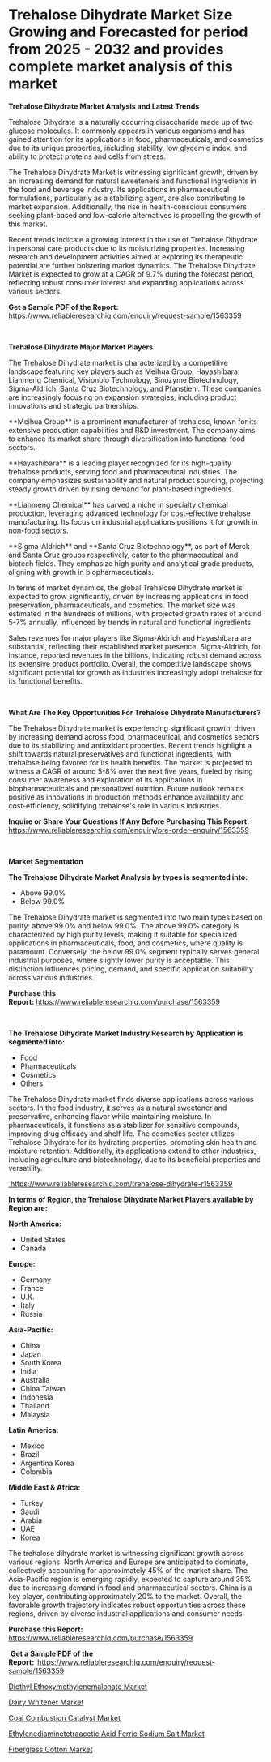 <p><h1>Trehalose Dihydrate Market Size Growing and Forecasted for period from 2025 - 2032 and provides complete market analysis of this market</h1></p><p><strong>Trehalose Dihydrate Market Analysis and Latest Trends</strong></p>
<p><p>Trehalose Dihydrate is a naturally occurring disaccharide made up of two glucose molecules. It commonly appears in various organisms and has gained attention for its applications in food, pharmaceuticals, and cosmetics due to its unique properties, including stability, low glycemic index, and ability to protect proteins and cells from stress. </p><p>The Trehalose Dihydrate Market is witnessing significant growth, driven by an increasing demand for natural sweeteners and functional ingredients in the food and beverage industry. Its applications in pharmaceutical formulations, particularly as a stabilizing agent, are also contributing to market expansion. Additionally, the rise in health-conscious consumers seeking plant-based and low-calorie alternatives is propelling the growth of this market.</p><p>Recent trends indicate a growing interest in the use of Trehalose Dihydrate in personal care products due to its moisturizing properties. Increasing research and development activities aimed at exploring its therapeutic potential are further bolstering market dynamics. The Trehalose Dihydrate Market is expected to grow at a CAGR of 9.7% during the forecast period, reflecting robust consumer interest and expanding applications across various sectors.</p></p>
<p><strong>Get a Sample PDF of the Report:&nbsp;</strong> <a href="https://www.reliableresearchiq.com/enquiry/request-sample/1563359?utm_campaign=1870&utm_medium=2&utm_source=Github&utm_content=ia&utm_term=30012025&utm_id=trehalose-dihydrate">https://www.reliableresearchiq.com/enquiry/request-sample/1563359</a></p>
<p>&nbsp;</p>
<p><strong>Trehalose Dihydrate Major Market Players</strong></p>
<p><p>The Trehalose Dihydrate market is characterized by a competitive landscape featuring key players such as Meihua Group, Hayashibara, Lianmeng Chemical, Visionbio Technology, Sinozyme Biotechnology, Sigma-Aldrich, Santa Cruz Biotechnology, and Pfanstiehl. These companies are increasingly focusing on expansion strategies, including product innovations and strategic partnerships.</p><p>**Meihua Group** is a prominent manufacturer of trehalose, known for its extensive production capabilities and R&D investment. The company aims to enhance its market share through diversification into functional food sectors. </p><p>**Hayashibara** is a leading player recognized for its high-quality trehalose products, serving food and pharmaceutical industries. The company emphasizes sustainability and natural product sourcing, projecting steady growth driven by rising demand for plant-based ingredients.</p><p>**Lianmeng Chemical** has carved a niche in specialty chemical production, leveraging advanced technology for cost-effective trehalose manufacturing. Its focus on industrial applications positions it for growth in non-food sectors.</p><p>**Sigma-Aldrich** and **Santa Cruz Biotechnology**, as part of Merck and Santa Cruz groups respectively, cater to the pharmaceutical and biotech fields. They emphasize high purity and analytical grade products, aligning with growth in biopharmaceuticals.</p><p>In terms of market dynamics, the global Trehalose Dihydrate market is expected to grow significantly, driven by increasing applications in food preservation, pharmaceuticals, and cosmetics. The market size was estimated in the hundreds of millions, with projected growth rates of around 5-7% annually, influenced by trends in natural and functional ingredients.</p><p>Sales revenues for major players like Sigma-Aldrich and Hayashibara are substantial, reflecting their established market presence. Sigma-Aldrich, for instance, reported revenues in the billions, indicating robust demand across its extensive product portfolio. Overall, the competitive landscape shows significant potential for growth as industries increasingly adopt trehalose for its functional benefits.</p></p>
<p>&nbsp;</p>
<p><strong>What Are The Key Opportunities For Trehalose Dihydrate Manufacturers?</strong></p>
<p><p>The Trehalose Dihydrate market is experiencing significant growth, driven by increasing demand across food, pharmaceutical, and cosmetics sectors due to its stabilizing and antioxidant properties. Recent trends highlight a shift towards natural preservatives and functional ingredients, with trehalose being favored for its health benefits. The market is projected to witness a CAGR of around 5-8% over the next five years, fueled by rising consumer awareness and exploration of its applications in biopharmaceuticals and personalized nutrition. Future outlook remains positive as innovations in production methods enhance availability and cost-efficiency, solidifying trehalose's role in various industries.</p></p>
<p><strong>Inquire or Share Your Questions If Any Before Purchasing This Report:</strong> <a href="https://www.reliableresearchiq.com/enquiry/pre-order-enquiry/1563359?utm_campaign=1870&utm_medium=2&utm_source=Github&utm_content=ia&utm_term=30012025&utm_id=trehalose-dihydrate">https://www.reliableresearchiq.com/enquiry/pre-order-enquiry/1563359</a></p>
<p>&nbsp;</p>
<p><strong>Market Segmentation</strong></p>
<p><strong>The Trehalose Dihydrate Market Analysis by types is segmented into:</strong></p>
<p><ul><li>Above 99.0%</li><li>Below 99.0%</li></ul></p>
<p><p>The Trehalose Dihydrate market is segmented into two main types based on purity: above 99.0% and below 99.0%. The above 99.0% category is characterized by high purity levels, making it suitable for specialized applications in pharmaceuticals, food, and cosmetics, where quality is paramount. Conversely, the below 99.0% segment typically serves general industrial purposes, where slightly lower purity is acceptable. This distinction influences pricing, demand, and specific application suitability across various industries.</p></p>
<p><strong>Purchase this Report:&nbsp;</strong><a href="https://www.reliableresearchiq.com/purchase/1563359?utm_campaign=1870&utm_medium=2&utm_source=Github&utm_content=ia&utm_term=30012025&utm_id=trehalose-dihydrate">https://www.reliableresearchiq.com/purchase/1563359</a></p>
<p>&nbsp;</p>
<p><strong>The Trehalose Dihydrate Market Industry Research by Application is segmented into:</strong></p>
<p><ul><li>Food</li><li>Pharmaceuticals</li><li>Cosmetics</li><li>Others</li></ul></p>
<p><p>The Trehalose Dihydrate market finds diverse applications across various sectors. In the food industry, it serves as a natural sweetener and preservative, enhancing flavor while maintaining moisture. In pharmaceuticals, it functions as a stabilizer for sensitive compounds, improving drug efficacy and shelf life. The cosmetics sector utilizes Trehalose Dihydrate for its hydrating properties, promoting skin health and moisture retention. Additionally, its applications extend to other industries, including agriculture and biotechnology, due to its beneficial properties and versatility.</p></p>
<p><a href="https://www.reliableresearchiq.com/trehalose-dihydrate-r1563359?utm_campaign=1870&utm_medium=2&utm_source=Github&utm_content=ia&utm_term=30012025&utm_id=trehalose-dihydrate">&nbsp;https://www.reliableresearchiq.com/trehalose-dihydrate-r1563359</a></p>
<p><strong>In terms of Region, the Trehalose Dihydrate Market Players available by Region are:</strong></p>
<p>
    <p> <strong> North America: </strong>
        <ul>
            <li>United States</li>
            <li>Canada</li>
        </ul>
        </p> 
    <p> <strong> Europe: </strong>
        <ul>
            <li>Germany</li>
            <li>France</li>
            <li>U.K.</li>
            <li>Italy</li>
            <li>Russia</li>
        </ul>
        </p> 
    <p> <strong> Asia-Pacific: </strong>
        <ul>
            <li>China</li>
            <li>Japan</li>
            <li>South Korea</li>
            <li>India</li>
            <li>Australia</li>
            <li>China Taiwan</li>
            <li>Indonesia</li>
            <li>Thailand</li>
            <li>Malaysia</li>
        </ul>
        </p> 
    <p> <strong> Latin America: </strong>
        <ul>
            <li>Mexico</li>
            <li>Brazil</li>
            <li>Argentina Korea</li>
            <li>Colombia</li>
        </ul>
        </p> 
    <p> <strong> Middle East & Africa: </strong>
        <ul>
            <li>Turkey</li>
            <li>Saudi</li>
            <li>Arabia</li>
            <li>UAE</li>
            <li>Korea</li>
        </ul>
    </p>
    </p>
<p><p>The trehalose dihydrate market is witnessing significant growth across various regions. North America and Europe are anticipated to dominate, collectively accounting for approximately 45% of the market share. The Asia-Pacific region is emerging rapidly, expected to capture around 35% due to increasing demand in food and pharmaceutical sectors. China is a key player, contributing approximately 20% to the market. Overall, the favorable growth trajectory indicates robust opportunities across these regions, driven by diverse industrial applications and consumer needs.</p></p>
<p><strong>Purchase this Report: </strong><a href="https://www.reliableresearchiq.com/purchase/1563359?utm_campaign=1870&utm_medium=2&utm_source=Github&utm_content=ia&utm_term=30012025&utm_id=trehalose-dihydrate">https://www.reliableresearchiq.com/purchase/1563359</a></p>
<p>&nbsp;<strong>Get a Sample PDF of the Report:&nbsp;&nbsp;</strong><a href="https://www.reliableresearchiq.com/enquiry/request-sample/1563359?utm_campaign=1870&utm_medium=2&utm_source=Github&utm_content=ia&utm_term=30012025&utm_id=trehalose-dihydrate">https://www.reliableresearchiq.com/enquiry/request-sample/1563359</a></p>
<p><strong></strong></p>
<p><p><a href="https://github.com/alasmyayock/Market-Research-Report-List-1/blob/main/diethyl-ethoxymethylenemalonate-market.md?utm_campaign=1870&utm_medium=2&utm_source=Github&utm_content=ia&utm_term=30012025&utm_id=trehalose-dihydrate">Diethyl Ethoxymethylenemalonate Market</a></p><p><a href="https://github.com/vjorelaclliv/Market-Research-Report-List-1/blob/main/dairy-whitener-market.md?utm_campaign=1870&utm_medium=2&utm_source=Github&utm_content=ia&utm_term=30012025&utm_id=trehalose-dihydrate">Dairy Whitener Market</a></p><p><a href="https://github.com/aksayvoogdt/Market-Research-Report-List-1/blob/main/coal-combustion-catalyst-market.md?utm_campaign=1870&utm_medium=2&utm_source=Github&utm_content=ia&utm_term=30012025&utm_id=trehalose-dihydrate">Coal Combustion Catalyst Market</a></p><p><a href="https://github.com/eusoffyhanty/Market-Research-Report-List-1/blob/main/ethylenediaminetetraacetic-acid-ferric-sodium-salt-market.md?utm_campaign=1870&utm_medium=2&utm_source=Github&utm_content=ia&utm_term=30012025&utm_id=trehalose-dihydrate">Ethylenediaminetetraacetic Acid Ferric Sodium Salt Market</a></p><p><a href="https://github.com/itayjedhe/Market-Research-Report-List-1/blob/main/fiberglass-cotton-market.md?utm_campaign=1870&utm_medium=2&utm_source=Github&utm_content=ia&utm_term=30012025&utm_id=trehalose-dihydrate">Fiberglass Cotton Market</a></p></p>